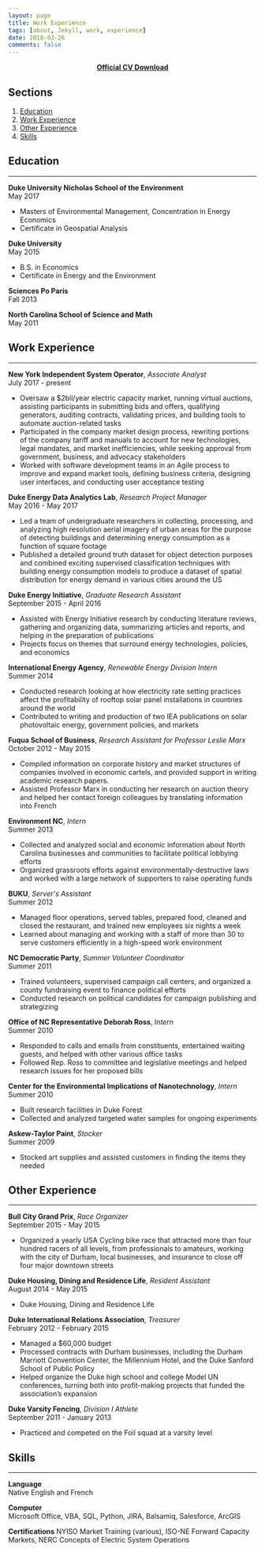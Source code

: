 ```yaml
---
layout: page
title: Work Experience
tags: [about, Jekyll, work, experience]
date: 2018-03-26
comments: false
---
```

<center><a href="https://drive.google.com/file/d/1S_d6dGLGXp27NFMQS8tAqegjTtE0Liaa/view?usp=sharing"><b>Official CV Download</b></a></center>

## Sections
1. [Education](#education)
2. [Work Experience](#work-exp)
3. [Other Experience](#other-exp)
4. [Skills](#skills)


## Education <a name="education"></a>
* * *
**Duke University Nicholas School of the Environment**  
May 2017
* Masters of Environmental Management, Concentration in Energy Economics
* Certificate in Geospatial Analysis

**Duke University**  
May 2015
* B.S. in Economics
* Certificate in Energy and the Environment

**Sciences Po Paris**  
Fall 2013

**North Carolina School of Science and Math**  
May 2011

## Work Experience <a name="work-exp"></a>
* * *
**New York Independent System Operator**, *Associate Analyst*  
July 2017 - present
* Oversaw a $2bil/year electric capacity market, running virtual auctions, assisting participants in submitting bids and offers, qualifying generators, auditing contracts, validating prices, and building tools to automate auction-related tasks
* Participated in the company market design process, rewriting portions of the company tariff and manuals to account for new technologies, legal mandates, and market inefficiencies, while seeking approval from government, business, and advocacy stakeholders
* Worked with software development teams in an Agile process to improve and expand market tools, defining business criteria, designing user interfaces, and conducting user acceptance testing

**Duke Energy Data Analytics Lab**, *Research Project Manager*  
May 2016 - May 2017
* Led a team of undergraduate researchers in collecting, processing, and analyzing high resolution aerial imagery of urban areas for the purpose of detecting buildings and determining energy consumption as a function of square footage
* Published a detailed ground truth dataset for object detection purposes and combined exciting supervised classification techniques with building energy consumption models to produce a dataset of spatial distribution for energy demand in various cities around the US

**Duke Energy Initiative**, *Graduate Research Assistant*  
September 2015 - April 2016
* Assisted with Energy Initiative research by conducting literature reviews, gathering and organizing data, summarizing articles and reports, and helping in the preparation of publications
* Projects focus on themes that surround energy technologies, policies, and economics

**International Energy Agency**, *Renewable Energy Division Intern*  
Summer 2014
* Conducted research looking at how electricity rate setting practices affect the profitability of rooftop solar panel installations in countries around the world
* Contributed to writing and production of two IEA publications on solar photovoltaic energy, government policies, and markets

**Fuqua School of Business**, *Research Assistant for Professor Leslie Marx*  
October 2012 - May 2015
* Compiled information on corporate history and market structures of companies involved in economic cartels, and provided support in writing academic research papers.
* Assisted Professor Marx in conducting her research on auction theory and helped her contact foreign colleagues by translating information into French

**Environment NC**, *Intern*  
Summer 2013
* Collected and analyzed social and economic information about North Carolina businesses and communities to facilitate political lobbying efforts
* Organized grassroots efforts against environmentally-destructive laws and worked with a large network of supporters to raise operating funds

**BUKU**, *Server's Assistant*  
Summer 2012
* Managed floor operations, served tables, prepared food, cleaned and closed the restaurant, and trained new employees six nights a week
* Learned about managing and working with a staff of more than 30 to serve customers efficiently in a high-speed work environment

**NC Democratic Party**, *Summer Volunteer Coordinator*  
Summer 2011
* Trained volunteers, supervised campaign call centers, and organized a county fundraising event to finance political efforts
* Conducted research on political candidates for campaign publishing and strategizing

**Office of NC Representative Deborah Ross**, *Intern*  
Summer 2010
* Responded to calls and emails from constituents, entertained waiting guests, and helped with other various office tasks
* Followed Rep. Ross to committee and legislative meetings and helped research issues for her proposed bills

**Center for the Environmental Implications of Nanotechnology**, *Intern*  
Summer 2010
* Built research facilities in Duke Forest
* Collected and analyzed targeted water samples for ongoing experiments

**Askew-Taylor Paint**, *Stocker*  
Summer 2009
* Stocked art supplies and assisted customers in finding the items they needed

## Other Experience <a name="other-exp"></a>
* * *
**Bull City Grand Prix**, *Race Organizer*  
September 2015 - May 2015
* Organized a yearly USA Cycling bike race that attracted more than four hundred racers of all levels, from professionals to amateurs, working with the city of Durham, local businesses, and insurance to close off four major downtown streets

**Duke Housing, Dining and Residence Life**, *Resident Assistant*  
August 2014 - May 2015
* Duke Housing, Dining and Residence Life

**Duke International Relations Association**, *Treasurer*  
February 2012 - February 2015
* Managed a $60,000 budget
* Processed contracts with Durham businesses, including the Durham Marriott Convention Center, the Millennium Hotel, and the Duke Sanford School of Public Policy
* Helped organize the Duke high school and college Model UN conferences, turning both into profit-making projects that funded the association’s expansion

**Duke Varsity Fencing**, *Division I Athlete*  
September 2011 - January 2013
* Practiced and competed on the Foil squad at a varsity level

## Skills <a name="skills"></a>
* * *
**Language**  
Native English and French

**Computer**  
Microsoft Office, VBA, SQL, Python, JIRA, Balsamiq, Salesforce, ArcGIS

**Certifications**
NYISO Market Training (various), ISO-NE Forward Capacity Markets, NERC Concepts of Electric System Operations

